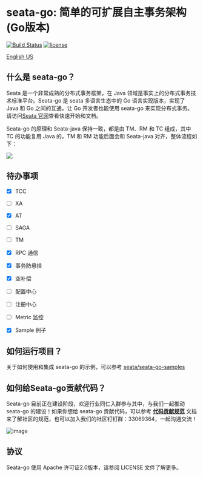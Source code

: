 <!--
    Licensed to the Apache Software Foundation (ASF) under one or more
    contributor license agreements.  See the NOTICE file distributed with
    this work for additional information regarding copyright ownership.
    The ASF licenses this file to You under the Apache License, Version 2.0
    (the "License"); you may not use this file except in compliance with
    the License.  You may obtain a copy of the License at

    http://www.apache.org/licenses/LICENSE-2.0
    
    Unless required by applicable law or agreed to in writing, software
    distributed under the License is distributed on an "AS IS" BASIS,
    WITHOUT WARRANTIES OR CONDITIONS OF ANY KIND, either express or implied.
    See the License for the specific language governing permissions and
    limitations under the License.
-->
# seata-go: 简单的可扩展自主事务架构(Go版本)

[![Build Status](https://github.com/seata/seata/workflows/build/badge.svg?branch=develop)](https://github.com/seata/seata/actions)
[![license](https://img.shields.io/github/license/seata/seata.svg)](https://www.apache.org/licenses/LICENSE-2.0.html)

[English US](./README.md)

## 什么是 seata-go？

Seata 是一个非常成熟的分布式事务框架，在 Java 领域是事实上的分布式事务技术标准平台。Seata-go 是 seata 多语言生态中的 Go 语言实现版本，实现了 Java 和 Go 之间的互通，让 Go 开发者也能使用 seata-go 来实现分布式事务。请访问[Seata 官网](https://seata.io/zh-cn/)查看快速开始和文档。

Seata-go 的原理和 Seata-java 保持一致，都是由 TM、RM 和 TC 组成，其中 TC 的功能复用 Java 的，TM 和 RM 功能后面会和 Seata-java 对齐，整体流程如下：

![](https://user-images.githubusercontent.com/68344696/145942191-7a2d469f-94c8-4cd2-8c7e-46ad75683636.png)

## 待办事项

- [x] TCC
- [ ] XA
- [x] AT
- [ ] SAGA
- [ ] TM
- [x] RPC 通信
- [x] 事务防悬挂
- [x] 空补偿
- [ ] 配置中心
- [ ] 注册中心
- [ ] Metric 监控
- [x] Sample 例子


## 如何运行项目？

关于如何使用和集成 seata-go 的示例，可以参考 [seata/seata-go-samples](https://github.com/seata/seata-go-samples)


## 如何给Seata-go贡献代码？

Seata-go 目前正在建设阶段，欢迎行业同仁入群参与其中，与我们一起推动 seata-go 的建设！如果你想给 seata-go 贡献代码，可以参考 **[代码贡献规范](./CONTRIBUTING.md)** 文档来了解社区的规范，也可以加入我们的社区钉钉群：33069364，一起沟通交流！

![image](https://user-images.githubusercontent.com/38887641/210141444-0ba6b11d-16e6-48af-945b-cb99ecfa70ef.png)

## 协议

Seata-go 使用 Apache 许可证2.0版本，请参阅 LICENSE 文件了解更多。
